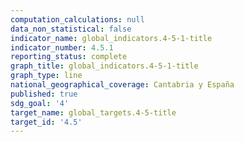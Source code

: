 ```yaml
---
computation_calculations: null
data_non_statistical: false
indicator_name: global_indicators.4-5-1-title
indicator_number: 4.5.1
reporting_status: complete
graph_title: global_indicators.4-5-1-title
graph_type: line
national_geographical_coverage: Cantabria y España
published: true
sdg_goal: '4'
target_name: global_targets.4-5-title
target_id: '4.5'
---
```

